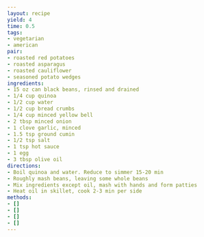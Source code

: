 ```yaml
---
layout: recipe
yield: 4
time: 0.5
tags:
- vegetarian
- american
pair:
- roasted red potatoes
- roasted asparagus
- roasted cauliflower
- seasoned potato wedges
ingredients:
- 15 oz can black beans, rinsed and drained
- 1/4 cup quinoa
- 1/2 cup water
- 1/2 cup bread crumbs
- 1/4 cup minced yellow bell
- 2 tbsp minced onion
- 1 clove garlic, minced
- 1.5 tsp ground cumin
- 1/2 tsp salt
- 1 tsp hot sauce
- 1 egg
- 3 tbsp olive oil
directions:
- Boil quinoa and water. Reduce to simmer 15-20 min
- Roughly mash beans, leaving some whole beans
- Mix ingredients except oil, mash with hands and form patties
- Heat oil in skillet, cook 2-3 min per side
methods:
- []
- []
- []
- []
---
```

